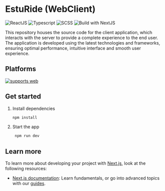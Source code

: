 # EstuRide (WebClient)

![ReactJS](https://img.shields.io/badge/react-61DAFB?style=for-the-badge&logo=react&logoColor=black)
![Typescript](https://img.shields.io/badge/TypeScript-007ACC?style=for-the-badge&logo=typescript&logoColor=white)
![SCSS](https://img.shields.io/badge/SCSS-Style-%23CC6699?style=for-the-badge&logo=sass)
![Build with NextJS](https://img.shields.io/badge/next.js-000000?style=for-the-badge&logo=nextdotjs&logoColor=white)

This repository houses the source code for the client application, which interacts with the server to provide a complete experience to the end user. The application is developed using the latest technologies and frameworks, ensuring optimal performance, intuitive interface and smooth user experience.

## Platforms

[![supports web](https://img.shields.io/badge/Web-4285F4.svg?style=flat-square&logo=GOOGLE-CHROME&labelColor=4285F4&logoColor=fff)](https://github.com/expo/expo)

## Get started

1. Install dependencies

   ```bash
   npm install
   ```

2. Start the app

   ```bash
    npm run dev
   ```

## Learn more

To learn more about developing your project with [Next.js](https://nextjs.org/), look at the following resources:

- [Next.js documentation](https://nextjs.org/docs): Learn fundamentals, or go into advanced topics with our [guides](https://nextjs.org/learn).
